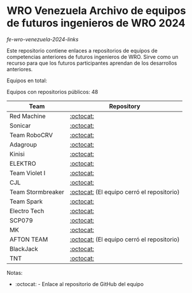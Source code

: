 # WRO Venezuela Archivo de equipos de futuros ingenieros de WRO 2024
<i>fe-wro-venezuela-2024-links</i>

Este repositorio contiene enlaces a repositorios de equipos de competencias anteriores de futuros ingenieros de WRO. Sirve como un recurso para que los futuros participantes aprendan de los desarrollos anteriores.

Equipos en total: 

Equipos con repositorios públicos: 48

| Team | Repository |
|------|------------|
| Red Machine | [:octocat:](https://github.com/RoboticaLLR/redmachine2024)
| Sonicar	| [:octocat:](https://github.com/Josechg07/Proyecto-Carro-)
| Team RoboCRV | [:octocat:](https://github.com/ROBOTEAMCRV/roboteamCRV)
| Adagroup | [:octocat:](https://github.com/JD277/Adagroup-WRO2024.git)
| Kinisi | [:octocat:](https://github.com/Kinisi2024/kinisi-)
| ELEKTRO | [:octocat:](https://github.com/IAst22/Diario-de-ingenieria-Elektro)
| Team Violet I | [:octocat:](https://github.com/reiruso07/WRO2024_Future_Engineers--Team-Violet)
| CJL | [:octocat:](https://github.com/megasinser/CJL)
| Team Stormbreaker | [:octocat:](https://github.com/TeamStormbreaker0906/proyectoWROGit) (El equipo cerró el repositorio)
| Team Spark | [:octocat:](https://github.com/KarenWon9/WRO-FI-Team-Spark.git)
| Electro Tech | [:octocat:](https://github.com/apguilar/ElectroTech-WRO-2024.git)
| SCP079 | [:octocat:](https://github.com/Botkill27/scp-079/blob/master/main.py)
| MK | [:octocat:](https://github.com/elkinnm/Mk)
| AFTON TEAM | [:octocat:](https://github.com/danielvvhfk/WRO2024-AFTON-SMARTWHEELS.git) (El equipo cerró el repositorio)
| BlackJack | [:octocat:](https://github.com/wallabiesvzla/Blackjackwrovzla.git)
| TNT | [:octocat:](https://github.com/TNT-JEFFERSON/TERRENEITOR)

Notas:
* :octocat: - Enlace al repositorio de GitHub del equipo